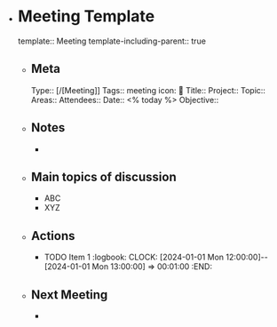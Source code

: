 - # Meeting Template
  template:: Meeting
  template-including-parent:: true
	- ## Meta
	  Type:: [/[Meeting]]
	  Tags:: meeting
      icon: 👥
	  Title:: 
	  Project:: 
	  Topic:: 
	  Areas::
	  Attendees:: 
	  Date:: <% today %>
	  Objective:: 
	- ## Notes
    	- 
	- ## Main topics of discussion
		- ABC
		- XYZ
	- ## Actions
		- TODO Item 1
		  :logbook:
		  		  CLOCK: [2024-01-01 Mon 12:00:00]--[2024-01-01 Mon 13:00:00] =>  00:01:00
		  :END:
	- ## Next Meeting
	    - 
